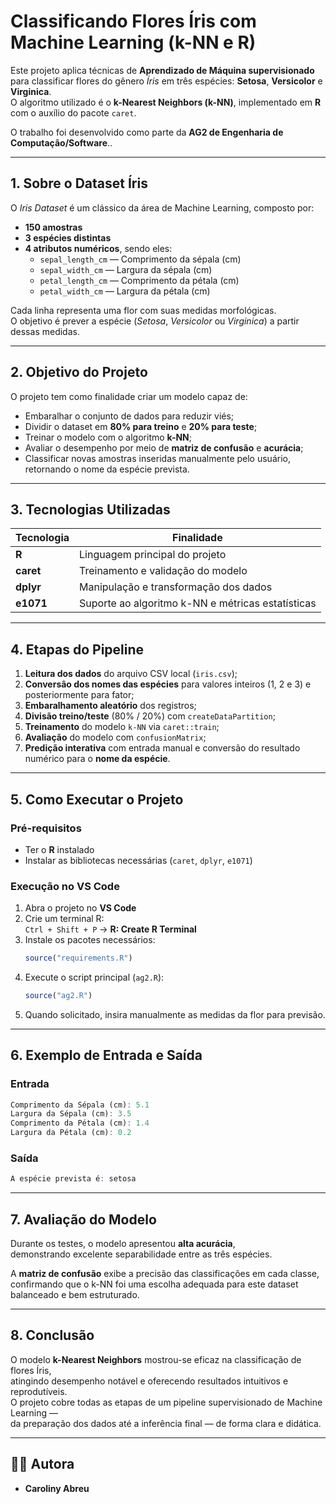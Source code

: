 # Classificando Flores Íris com Machine Learning (k-NN e R)

Este projeto aplica técnicas de **Aprendizado de Máquina supervisionado** para classificar flores do gênero *Íris* em três espécies: **Setosa**, **Versicolor** e **Virginica**.  
O algoritmo utilizado é o **k-Nearest Neighbors (k-NN)**, implementado em **R** com o auxílio do pacote `caret`.

O trabalho foi desenvolvido como parte da **AG2 de Engenharia de Computação/Software**..

---

## 1. Sobre o Dataset Íris

O *Iris Dataset* é um clássico da área de Machine Learning, composto por:

- **150 amostras**  
- **3 espécies distintas**  
- **4 atributos numéricos**, sendo eles:  
  - `sepal_length_cm` — Comprimento da sépala (cm)  
  - `sepal_width_cm` — Largura da sépala (cm)  
  - `petal_length_cm` — Comprimento da pétala (cm)  
  - `petal_width_cm` — Largura da pétala (cm)  

Cada linha representa uma flor com suas medidas morfológicas.  
O objetivo é prever a espécie (*Setosa*, *Versicolor* ou *Virginica*) a partir dessas medidas.

---

## 2. Objetivo do Projeto

O projeto tem como finalidade criar um modelo capaz de:

- Embaralhar o conjunto de dados para reduzir viés;  
- Dividir o dataset em **80% para treino** e **20% para teste**;  
- Treinar o modelo com o algoritmo **k-NN**;  
- Avaliar o desempenho por meio de **matriz de confusão** e **acurácia**;  
- Classificar novas amostras inseridas manualmente pelo usuário, retornando o nome da espécie prevista.

---

## 3. Tecnologias Utilizadas

| Tecnologia | Finalidade |
|-------------|-------------|
| **R** | Linguagem principal do projeto |
| **caret** | Treinamento e validação do modelo |
| **dplyr** | Manipulação e transformação dos dados |
| **e1071** | Suporte ao algoritmo k-NN e métricas estatísticas |

---

## 4. Etapas do Pipeline

1. **Leitura dos dados** do arquivo CSV local (`iris.csv`);  
2. **Conversão dos nomes das espécies** para valores inteiros (1, 2 e 3) e posteriormente para fator;  
3. **Embaralhamento aleatório** dos registros;  
4. **Divisão treino/teste** (80% / 20%) com `createDataPartition`;  
5. **Treinamento** do modelo `k-NN` via `caret::train`;  
6. **Avaliação** do modelo com `confusionMatrix`;  
7. **Predição interativa** com entrada manual e conversão do resultado numérico para o **nome da espécie**.

---

## 5. Como Executar o Projeto

### Pré-requisitos

- Ter o **R** instalado  
- Instalar as bibliotecas necessárias (`caret`, `dplyr`, `e1071`)

### Execução no VS Code

1. Abra o projeto no **VS Code**  
2. Crie um terminal R:  
   `Ctrl + Shift + P` → **R: Create R Terminal**  
3. Instale os pacotes necessários:  
   ```r
   source("requirements.R")
   ```
4. Execute o script principal (`ag2.R`):  
   ```r
   source("ag2.R")
   ```
5. Quando solicitado, insira manualmente as medidas da flor para previsão.

---

## 6. Exemplo de Entrada e Saída

### Entrada
```r
Comprimento da Sépala (cm): 5.1
Largura da Sépala (cm): 3.5
Comprimento da Pétala (cm): 1.4
Largura da Pétala (cm): 0.2
```

### Saída
```r
A espécie prevista é: setosa 
```

---

## 7. Avaliação do Modelo

Durante os testes, o modelo apresentou **alta acurácia**,  
demonstrando excelente separabilidade entre as três espécies.  

A **matriz de confusão** exibe a precisão das classificações em cada classe,  
confirmando que o k-NN foi uma escolha adequada para este dataset balanceado e bem estruturado.

---

## 8. Conclusão

O modelo **k-Nearest Neighbors** mostrou-se eficaz na classificação de flores Íris,  
atingindo desempenho notável e oferecendo resultados intuitivos e reprodutíveis.  
O projeto cobre todas as etapas de um pipeline supervisionado de Machine Learning —  
da preparação dos dados até a inferência final — de forma clara e didática.

---

## 👩‍💻 Autora

- **Caroliny Abreu**
